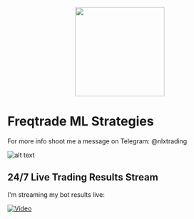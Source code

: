 <p align="center">
    <img width="200" src="https://github.com/just-nilux/freqtrade_custom_ml/blob/main/nlx-white.png?raw=true">
</p>

<h1> Freqtrade ML Strategies </h1>
<p>For more info shoot me a message on Telegram: @nlxtrading</p>

![alt text](https://github.com/just-nilux/freqtrade_custom_ml/blob/main/LIVE_TRADING_SUMMARY.png "Freqtrade Custom Strategies")

<h2> 24/7 Live Trading Results Stream </h2>
<p>I'm streaming my bot results live:</p>

[![Video](https://img.youtube.com/vi/zDO5JYyEiAM/hqdefault.jpg)](https://www.youtube.com/watch?v=zDO5JYyEiAM)
